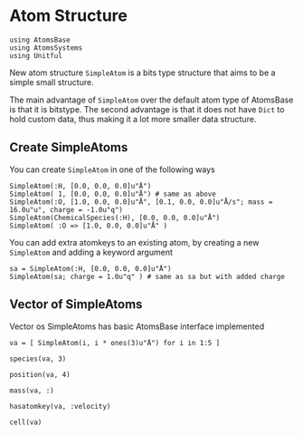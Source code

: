 # Atom Structure

```@setup atom
using AtomsBase
using AtomsSystems
using Unitful
```

New atom structure `SimpleAtom` is a bits type structure that aims to be a simple small structure.

The main advantage of `SimpleAtom` over the default atom type of AtomsBase is that it is bitstype.
The second advantage is that it does not have `Dict` to hold custom data, thus making it a lot more smaller data structure.  


## Create SimpleAtoms

You can create `SimpleAtom` in one of the following ways


```@repl atom
SimpleAtom(:H, [0.0, 0.0, 0.0]u"Å")
SimpleAtom( 1, [0.0, 0.0, 0.0]u"Å") # same as above
SimpleAtom(:O, [1.0, 0.0, 0.0]u"Å", [0.1, 0.0, 0.0]u"Å/s"; mass = 16.0u"u", charge = -1.0u"q")
SimpleAtom(ChemicalSpecies(:H), [0.0, 0.0, 0.0]u"Å")
SimpleAtom( :O => [1.0, 0.0, 0.0]u"Å" )
```

You can add extra atomkeys to an existing atom, by creating a new `SimpleAtom` and adding a keyword argument

```@example atom
sa = SimpleAtom(:H, [0.0, 0.0, 0.0]u"Å")
SimpleAtom(sa; charge = 1.0u"q" ) # same as sa but with added charge
```


## Vector of SimpleAtoms

Vector os SimpleAtoms has basic AtomsBase interface implemented

```@repl atom
va = [ SimpleAtom(i, i * ones(3)u"Å") for i in 1:5 ]

species(va, 3)

position(va, 4)

mass(va, :)

hasatomkey(va, :velocity)

cell(va)
```